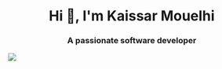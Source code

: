 
<h1 align="center">Hi 👋, I'm Kaissar Mouelhi</h1>
<h3 align="center">A passionate software developer</h3>

<img src="https://i.pinimg.com/originals/80/fa/1c/80fa1cd60678d8d17bab26ff14c9dfa9.gif" data-canonical-src="https://i.pinimg.com/originals/80/fa/1c/80fa1cd60678d8d17bab26ff14c9dfa9.gif" />
